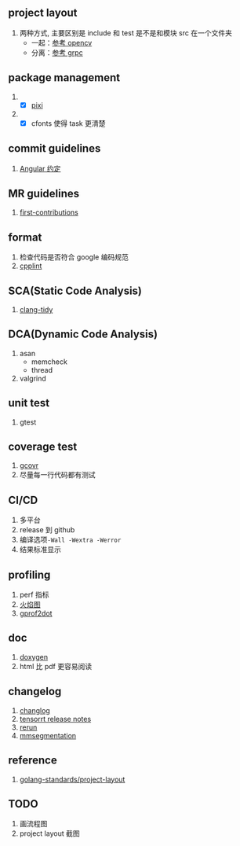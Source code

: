 ## project layout

1. 两种方式, 主要区别是 include 和 test 是不是和模块 src 在一个文件夹
   - 一起：[参考 opencv](https://github.com/opencv/opencv)
   - 分离：[参考 grpc](https://github.com/grpc/grpc)

## package management

1. - [x] [pixi](https://github.com/prefix-dev/pixi)
1. - [x] cfonts 使得 task 更清楚

## commit guidelines

1. [Angular 约定](https://github.com/angular/angular/blob/22b96b9/CONTRIBUTING.md#-commit-message-guidelines)

## MR guidelines

1. [first-contributions](https://github.com/firstcontributions/first-contributions)

## format

1. 检查代码是否符合 google 编码规范
1. [cpplint](https://github.com/cpplint/cpplint)

## SCA(Static Code Analysis)

1. [clang-tidy](https://clang.llvm.org/extra/clang-tidy/)

## DCA(Dynamic Code Analysis)

1. asan
   - memcheck
   - thread
1. valgrind

## unit test

1. gtest

## coverage test

1. [gcovr](https://github.com/gcovr/gcovr)
1. 尽量每一行代码都有测试

## CI/CD

1. 多平台
1. release 到 github
1. 编译选项`-Wall -Wextra -Werror`
1. 结果标准显示

## profiling

1. perf 指标
1. [火焰图](https://github.com/brendangregg/FlameGraph)
1. [gprof2dot](https://github.com/jrfonseca/gprof2dot)

## doc

1. [doxygen](https://www.doxygen.nl/)
1. html 比 pdf 更容易阅读

## changelog

1. [changlog](https://keepachangelog.com/zh-CN/1.0.0/)
1. [tensorrt release notes](https://docs.nvidia.com/deeplearning/tensorrt/release-notes/index.html)
1. [rerun](https://github.com/rerun-io/rerun/releases)
1. [mmsegmentation](https://github.com/open-mmlab/mmsegmentation/blob/master/docs/en/changelog.md)

## reference

1. [golang-standards/project-layout](https://github.com/golang-standards/project-layout)

## TODO

1. 画流程图
1. project layout 截图
